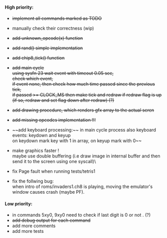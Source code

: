 #### High priority:
- ~~implement all commands marked as TODO~~
- manually check their correctness (wip)
- ~~add unknown_opcode(x) function~~
- ~~add rand() simple implementation~~
- ~~add chip8_tick() function~~
- ~~add main cycle\
  using sysfn 23 wait event with timeout 0.05 sec,\
  check which event,\
  if event none, then check how much time passed since the previous tick,\
  if passed >= CLOCK_MS then make tick and redraw if redraw flag is up (if so, redraw and set flag down after redraw) (?)~~
- ~~add drawing procedure, which renders gfx array to the actual scren~~
- ~~add missing opcodes implementation !!!~~
- ~~add keyboard processing:\~~
  in main cycle process also keyboard events: keydown and keyup\
  on keydown mark key with 1 in array, on keyup mark with 0~~

- make graphics faster !\
  maybe use double buffering (i.e draw image in internal buffer and then send it to the screen using one syscall)\

- fix Page fault when running tests/tetris1

- fix the follwing bug:\
  when intro of roms/invaders1.ch8 is playing, moving the emulator's window causes crash (maybe PF).


#### Low priority:
- in commands 5xy0, 9xy0 need to check if last digit is 0 or not . (?)
- ~~add debug output for each command~~
- add more comments
- add more tests
